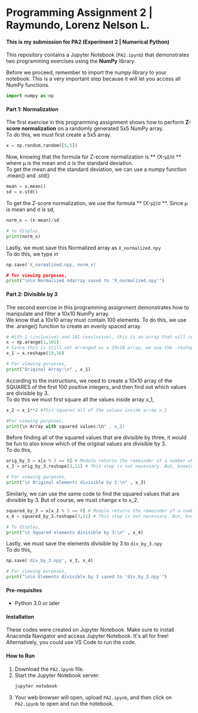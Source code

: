 # Programming Assignment 2 | Raymundo, Lorenz Nelson L.
#### This is my submission for PA2 (Experiment 2 | Numerical Python)
This repository contains a Jupyter Notebook (`PA2.ipynb`) that demonstrates two programming exercises using the **NumPy** library.

Before we proceed, remember to import the numpy library to your notebook. This is a very important step because it will let you access all NumPy functions.
```Python
import numpy as np
```
#### Part 1: Normalization

The first exercise in this programming assignment shows how to perform **Z-score normalization** on a randomly generated 5x5 NumPy array.\
To do this, we must first create a 5x5 array.
```Python
x = np.random.random([5,5])
```
Now, knowing that the formula for Z-score normalization is ** (X-μ)/σ ** where μ is the mean and σ is the standard deviation.\
To get the mean and the standard deviation, we can use a numpy function .mean() and .std()
```Python
mean = x.mean()
sd = x.std()
```
To get the Z-score normalization, we use the formula ** (X-μ)/σ **. Since μ is mean and σ is sd,
```Python
norm_x = (x-mean)/sd

# to display,
print(norm_x)
```
Lastly, we must save this Normalized array as `X_normalized.npy`\
To do this, we type in 
```Python
np.save('X_normalized.npy, norm_x)

# for viewing purposes,
print("\n\n Normalized ndarray saved to 'X_normalized.npy'")
```

#### Part 2: Divisible by 3

The second exercise in this programming assignment demonstrates how to manipulate and filter a 10x10 NumPy array.\
We know that a 10x10 array must contain 100 elements. To do this, we use the .arange() function to create an evenly spaced array.
```Python
# With 1 (inclusive) and 101 (exclusive), this is an array that will contain values 1 to 100.
x = np.arange(1,101)
# Since this is still not arranged as a 10x10 array, we use the .reshape() function
x_1 = x.reshape(10,10)

# For viewing purposes,
print("Original Array:\n" , x_1)
```
According to the instructions, we need to create a 10x10 array of the SQUARES of the first 100 positive integers, and then find out which values are divisible by 3. \
To do this we must first square all the values inside array x_1,
```Python
x_2 = x_1**2 #This squares all of the values inside array x_1

#For viewing purposes,
print(\n Array with squared values:\n" , x_2)
```
Before finding all of the squared values that are divisible by three, it would be fun to also know which of the original values are divisible by 3.\
To do this, 
```Python
orig_by_3 = x[x % 3 == 0] # Modulo returns the remainder of a number when divided by a certain number x (in this case, 3). If the remainder is zero, then it means that the number is divisible by 3.
x_3 = orig_by_3.reshape(3,11) # This step is not necessary. But, knowing that from 1 to 100, there are 33 numbers that are divisible by 3. We can reshape the array to a 3x11 array to make it look more presentable

# For viewing purposes,
print("\n Original elements divisible by 3:\n" , x_3)
```

Similarly, we can use the same code to find the squared values that are divisible by 3. But of course, we must change x to x_2.
```Python
squared_by_3 = x[x_2 % 3 == 0] # Modulo returns the remainder of a number when divided by a certain number x (in this case, 3). If the remainder is zero, then it means that the number is divisible by 3.
x_4 = squared_by_3.reshape(3,11) # This step is not necessary. But, knowing that from 1 to 100, there are 33 numbers that are divisible by 3, then, there should still be 33 numbers that are divisible by 3 when squared

# To display,
print("\n Squared elements divisible by 3:\n" , x_4)
```
Lastly, we must save the elements divisible by 3 to `div_by_3.npy`\
To do this,
```Python
np.save('div_by_3.npy', x_3, x_4)

# For viewing purposes,
print("\n\n Elements divisible by 3 saved to 'div_by_3.npy'")
```

#### Pre-requisites
- Python 3.0 or later

#### Installation
These codes were created on Jupyter Notebook. Make sure to install Anaconda Navigator and access Jupyter Notebook. It's all for free! Alternatively, you could use VS Code to run the code.

#### How to Run
1.  Download the `PA2.ipynb` file.
2.  Start the Jupyter Notebook server:
    ```bash
    jupyter notebook
    ```
3.  Your web browser will open, upload `PA2.ipynb`, and then click on `PA2.ipynb` to open and run the notebook.
